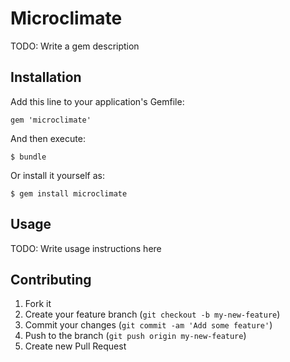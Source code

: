 # Microclimate

TODO: Write a gem description

## Installation

Add this line to your application's Gemfile:

    gem 'microclimate'

And then execute:

    $ bundle

Or install it yourself as:

    $ gem install microclimate

## Usage

TODO: Write usage instructions here

## Contributing

1. Fork it
2. Create your feature branch (`git checkout -b my-new-feature`)
3. Commit your changes (`git commit -am 'Add some feature'`)
4. Push to the branch (`git push origin my-new-feature`)
5. Create new Pull Request
